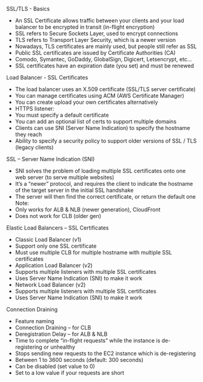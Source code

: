 SSL/TLS - Basics
- An SSL Certificate allows traffic between your clients and your load balancer
to be encrypted in transit (in-flight encryption)
- SSL refers to Secure Sockets Layer, used to encrypt connections
- TLS refers to Transport Layer Security, which is a newer version
- Nowadays, TLS certificates are mainly used, but people still refer as SSL
- Public SSL certificates are issued by Certificate Authorities (CA)
- Comodo, Symantec, GoDaddy, GlobalSign, Digicert, Letsencrypt, etc…
- SSL certificates have an expiration date (you set) and must be renewed


Load Balancer - SSL Certificates
- The load balancer uses an X.509 certificate (SSL/TLS server certificate)
- You can manage certificates using ACM (AWS Certificate Manager)
- You can create upload your own certificates alternatively
- HTTPS listener:
- You must specify a default certificate
- You can add an optional list of certs to support multiple domains
- Clients can use SNI (Server Name Indication) to specify the hostname they reach
- Ability to specify a security policy to support older versions of SSL / TLS (legacy clients)


SSL – Server Name Indication (SNI)
- SNI solves the problem of loading multiple SSL certificates onto one web server (to serve multiple websites)
- It’s a “newer” protocol, and requires the client
to indicate the hostname of the target server in the initial SSL handshake
- The server will then find the correct
certificate, or return the default one
Note:
- Only works for ALB & NLB (newer
generation), CloudFront
- Does not work for CLB (older gen)

Elastic Load Balancers – SSL Certificates
- Classic Load Balancer (v1)
- Support only one SSL certificate
- Must use multiple CLB for multiple hostname with multiple SSL certificates
- Application Load Balancer (v2)
- Supports multiple listeners with multiple SSL certificates
- Uses Server Name Indication (SNI) to make it work
- Network Load Balancer (v2)
- Supports multiple listeners with multiple SSL certificates
- Uses Server Name Indication (SNI) to make it work

Connection Draining
- Feature naming
- Connection Draining – for CLB
- Deregistration Delay – for ALB & NLB
- Time to complete “in-flight requests” while the
instance is de-registering or unhealthy
- Stops sending new requests to the EC2
instance which is de-registering
- Between 1 to 3600 seconds (default: 300
seconds)
- Can be disabled (set value to 0)
- Set to a low value if your requests are short


